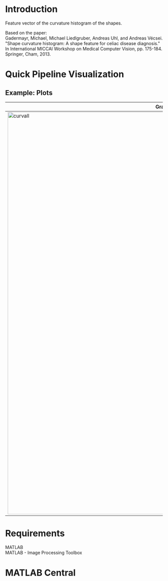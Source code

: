 # Introduction
Feature vector of the curvature histogram of the shapes.

Based on the paper: <br />
Gadermayr, Michael, Michael Liedlgruber, Andreas Uhl, and Andreas Vécsei. "Shape curvature histogram: A shape feature for celiac disease diagnosis." In International MICCAI Workshop on Medical Computer Vision, pp. 175-184. Springer, Cham, 2013.

# Quick Pipeline Visualization
## Example: Plots
| Gradients, orientations and curvature maps |
| ------------- |
| <img width="1286" alt="curvall" src="https://user-images.githubusercontent.com/28588878/127939435-fa092986-5a09-4304-89df-632d4a9a18ec.png"> |

# Requirements
MATLAB <br />
MATLAB - Image Processing Toolbox

# MATLAB Central

